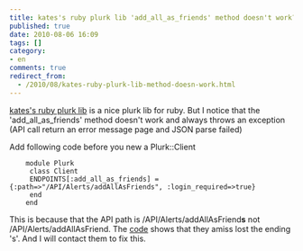 ```yaml
---
title: kates's ruby plurk lib 'add_all_as_friends' method doesn't work?
published: true
date: 2010-08-06 16:09
tags: []
category:
- en
comments: true
redirect_from:
  - /2010/08/kates-ruby-plurk-lib-method-doesn-work.html
---
```


[kates's ruby plurk lib][2] is a nice plurk lib for ruby. But I notice that the 'add_all_as_friends' method doesn't work and always throws an exception (API call return an error message page and JSON parse failed)


Add following code before you new a Plurk::Client

		module Plurk
		 class Client
		 ENDPOINTS[:add_all_as_friends] = {:path=>"/API/Alerts/addAllAsFriends", :login_required=>true}
		 end
		end

This is because that the API path is /API/Alerts/addAllAsFriend**s** not /API/Alerts/addAllAsFriend. The [code][3] shows that they amiss lost the ending 's'. And I will contact them to fix this.

[2]: http://github.com/kates/plurk
[3]: http://github.com/kates/plurk/blob/master/lib/plurk.rb
